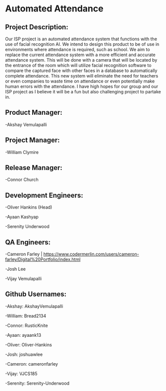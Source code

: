 # Automated Attendance

## Project Description: 
   Our ISP project is an automated attendance system that functions with the use of facial recognition AI. We intend to design this product to be of use in environments where attendance is required, such as school. We aim to replace the current attendance system with a more efficient and accurate attendance system. This will be done with a camera that will be located by the entrance of the room which will utilize facial recognition software to compare the captured face with other faces in a database to automatically complete attendance. This new system will eliminate the need for teachers or even companies to waste time on attendance or even potentially make human errors with the attendance. I have high hopes for our group and our ISP project as I believe it will be a fun but also challenging project to partake in. 

## Product Manager: 
  -Akshay Vemulapalli
  
## Project Manager:
  -William Clymire
  
## Release Manager:
  -Connor Church
  
## Development Engineers:
  -Oliver Hankins (Head)
  
  -Ayaan Kashyap
  
  -Serenity Underwood

## QA Engineers:
  -Cameron Farley | https://www.codermerlin.com/users/cameron-farley/Digital%20Portfolio/index.html
  
  -Josh Lee
  
  -Vijay Vemulapalli
  
## Github Usernames:
  -Akshay: AkshayVemulapalli
  
  -William: Bread2134
  
  -Connor: RusticKnite
  
  -Ayaan: ayaank13
  
  -Oliver: Oliver-Hankins
  
  -Josh: joshuawlee
  
  -Cameron: cameronfarley
  
  -Vijay: VJCS185
  
  -Serenity: Serenity-Underwood
